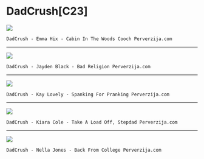 # DadCrush[C23]

![](https://images.psmcdn.net/design/tour/dc/tour/pics/emma_hix/bio_big.jpg)

```text
DadCrush - Emma Hix - Cabin In The Woods Cooch Perverzija.com
```

<hr style="background-color:black"></hr>

![](https://images.psmcdn.net/design/tour/dc/tour/pics/jayden_black/bio_big.jpg)

```text
DadCrush - Jayden Black - Bad Religion Perverzija.com
```

<hr style="background-color:black"></hr>

![](https://images.psmcdn.net/design/tour/dc/tour/pics/kay_lovely/bio_big.jpg)

```text
DadCrush - Kay Lovely - Spanking For Pranking Perverzija.com
```

<hr style="background-color:black"></hr>

![](https://images.psmcdn.net/design/tour/dc/tour/pics/kiara_cole/bio_big.jpg)

```text
DadCrush - Kiara Cole - Take A Load Off, Stepdad Perverzija.com
```

<hr style="background-color:black"></hr>

![](https://images.psmcdn.net/design/tour/dc/tour/pics/nella_jones/bio_big.jpg)

```text
DadCrush - Nella Jones - Back From College Perverzija.com
```
